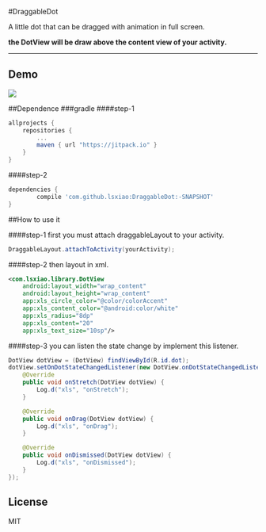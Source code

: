 #DraggableDot

A little dot that can be dragged with animation in full screen. 

**the DotView will be draw above the content view of your activity.**

------

## Demo

![](https://github.com/lsxiao/DraggableDot/blob/master/demo.gif?raw=true)



##Dependence 
###gradle
####step-1

```groovy
allprojects {
	repositories {
		...
		maven { url "https://jitpack.io" }
	}
}
```
####step-2

```groovy
dependencies {
        compile 'com.github.lsxiao:DraggableDot:-SNAPSHOT'
}
```


##How to use it

####step-1
first you must attach draggableLayout to your activity.

```java
DraggableLayout.attachToActivity(yourActivity);
```

####step-2
then layout in xml.

```xml
<com.lsxiao.library.DotView
    android:layout_width="wrap_content"
    android:layout_height="wrap_content"
    app:xls_circle_color="@color/colorAccent"
    app:xls_content_color="@android:color/white"
    app:xls_radius="8dp"
    app:xls_content="20"
    app:xls_text_size="10sp"/>
```

####step-3
you can listen the state change by implement this listener.

```java
DotView dotView = (DotView) findViewById(R.id.dot);
dotView.setOnDotStateChangedListener(new DotView.onDotStateChangedListener() {
    @Override
    public void onStretch(DotView dotView) {
        Log.d("xls", "onStretch");
    }

    @Override
    public void onDrag(DotView dotView) {
        Log.d("xls", "onDrag");
    }

    @Override
    public void onDismissed(DotView dotView) {
        Log.d("xls", "onDismissed");
    }
});
```

## License

MIT